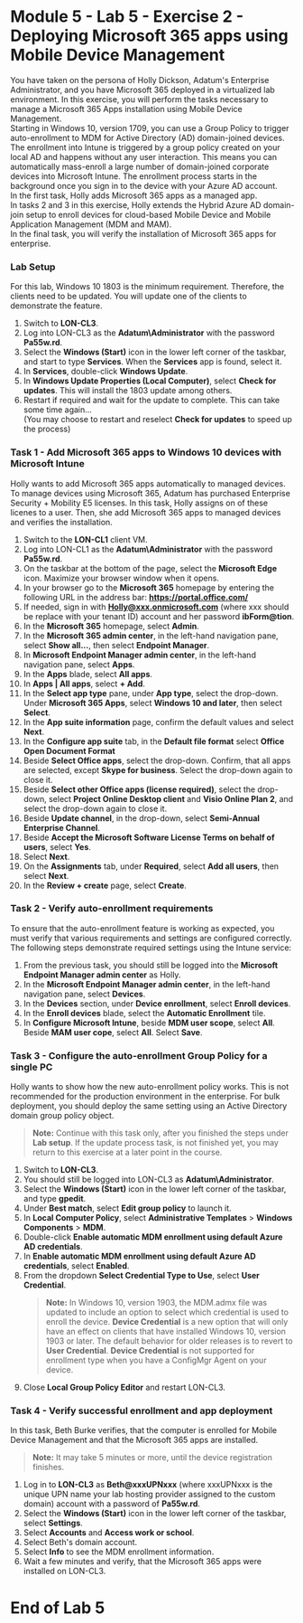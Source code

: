 # Module 5 - Lab 5 - Exercise 2 - Deploying Microsoft 365 apps using Mobile Device Management
You have taken on the persona of Holly Dickson, Adatum's Enterprise Administrator, and you have Microsoft 365 deployed in a virtualized lab environment. In this exercise, you will perform the tasks necessary to manage a Microsoft 365 Apps installation using Mobile Device Management.  
Starting in Windows 10, version 1709, you can use a Group Policy to trigger auto-enrollment to MDM for Active Directory (AD) domain-joined devices.  
The enrollment into Intune is triggered by a group policy created on your local AD and happens without any user interaction. This means you can automatically mass-enroll a large number of domain-joined corporate devices into Microsoft Intune. The enrollment process starts in the background once you sign in to the device with your Azure AD account.  
In the first task, Holly adds Microsoft 365 apps as a managed app.  
In tasks 2 and 3 in this exercise, Holly extends the Hybrid Azure AD domain-join setup to enroll devices for cloud-based Mobile Device and Mobile Application Management (MDM and MAM).  
In the final task, you will verify the installation of Microsoft 365 apps for enterprise.

### Lab Setup
For this lab, Windows 10 1803 is the minimum requirement. Therefore, the clients need to be updated. You will update one of the clients to demonstrate the feature.
1. Switch to **LON-CL3**.
1. Log into LON-CL3 as the **Adatum\Administrator** with the password **Pa55w.rd**.
1. Select the **Windows (Start)** icon in the lower left corner of the taskbar, and start to type **Services**. When the **Services** app is found, select it.
1. In **Services**, double-click **Windows Update**.
1. In **Windows Update Properties (Local Computer)**, select **Check for updates**. This will install the 1803 update among others.
1. Restart if required and wait for the update to complete. This can take some time again...  
   (You may choose to restart and reselect **Check for updates** to speed up the process)

### Task 1 - Add Microsoft 365 apps to Windows 10 devices with Microsoft Intune
Holly wants to add Microsoft 365 apps automatically to managed devices. To manage devices using Microsoft 365, Adatum has purchased Enterprise Security + Mobility E5 licenses. In this task, Holly assigns on of these licenes to a user. Then, she add Microsoft 365 apps to managed devices and verifies the installation.
1. Switch to the **LON-CL1** client VM.
1. Log into LON-CL1 as the **Adatum\Administrator** with the password **Pa55w.rd**.
1. On the taskbar at the bottom of the page, select the **Microsoft Edge** icon. Maximize your browser window when it opens.
1. In your browser go to the **Microsoft 365** homepage by entering the following URL in the address bar: **https://portal.office.com/** 
1. If needed, sign in with **Holly@xxx.onmicrosoft.com** (where xxx should be replace with your tenant ID) account and her password **ibForm@tion**.
1. In the **Microsoft 365** homepage, select **Admin**.
1. In the **Microsoft 365 admin center**, in the left-hand navigation pane, select **Show all...**, then select **Endpoint Manager**.
1. In **Microsoft Endpoint Manager admin center**, in the left-hand navigation pane, select **Apps**.
1. In the **Apps** blade, select **All apps**.
1. In **Apps | All apps**, select **+ Add**.
1. In the **Select app type** pane, under **App type**, select the drop-down. Under **Microsoft 365 Apps**, select **Windows 10 and later**, then select **Select**.
1. In the **App suite information** page, confirm the default values and select **Next**.
1. In the **Configure app suite** tab, in the **Default file format** select **Office Open Document Format**
1. Beside **Select Office apps**, select the drop-down. Confirm, that all apps are selected, except **Skype for business**. Select the drop-down again to close it.
1. Beside **Select other Office apps (license required)**, select the drop-down, select **Project Online Desktop client** and **Visio Online Plan 2**, and select the drop-down again to close it.
1. Beside **Update channel**, in the drop-down, select **Semi-Annual Enterprise Channel**.
1. Beside **Accept the Microsoft Software License Terms on behalf of users**, select **Yes**.
1. Select **Next**.
1. On the **Assignments** tab, under **Required**, select **Add all users**, then select **Next**.
1. In the **Review + create** page, select **Create**.

### Task 2 - Verify auto-enrollment requirements
To ensure that the auto-enrollment feature is working as expected, you must verify that various requirements and settings are configured correctly. The following steps demonstrate required settings using the Intune service:
1. From the previous task, you should still be logged into the **Microsoft Endpoint Manager admin center** as Holly.
1. In the **Microsoft Endpoint Manager admin center**, in the left-hand navigation pane, select **Devices**.
1. In the **Devices** section, under **Device enrollment**, select **Enroll devices**.
1. In the **Enroll devices** blade, select the **Automatic Enrollment** tile.
1. In **Configure Microsoft Intune**, beside **MDM user scope**, select **All**. Beside **MAM user cope**, select **All**. Select **Save**.

### Task 3 - Configure the auto-enrollment Group Policy for a single PC
Holly wants to show how the new auto-enrollment policy works. This is not recommended for the production environment in the enterprise. For bulk deployment, you should deploy the same setting using an Active Directory domain group policy object.
>**Note:** Continue with this task only, after you finished the steps under **Lab setup**. If the update process task, is not finished yet, you may return to this exercise at a later point in the course.
1. Switch to **LON-CL3**.
1. You should still be logged into LON-CL3 as **Adatum\Administrator**. 
1. Select the **Windows (Start)** icon in the lower left corner of the taskbar, and type **gpedit**.
1. Under **Best match**, select **Edit group policy** to launch it.
1. In **Local Computer Policy**, select **Administrative Templates** > **Windows Components** > **MDM**.
1. Double-click **Enable automatic MDM enrollment using default Azure AD credentials**. 
1. In **Enable automatic MDM enrollment using default Azure AD credentials**, select **Enabled**.
1. From the dropdown **Select Credential Type to Use**, select **User Credential**.
   >**Note:** In Windows 10, version 1903, the MDM.admx file was updated to include an option to select which credential is used to enroll the device. **Device Credential** is a new option that will only have an effect on clients that have installed Windows 10, version 1903 or later. The default behavior for older releases is to revert to **User Credential**. **Device Credential** is not supported for enrollment type when you have a ConfigMgr Agent on your device.
1. Close **Local Group Policy Editor** and restart LON-CL3.

### Task 4 - Verify successful enrollment and app deployment
In this task, Beth Burke verifies, that the computer is enrolled for Mobile Device Management and that the Microsoft 365 apps are installed.
>**Note:** It may take 5 minutes or more, until the device registration finishes.
1. Log in to **LON-CL3** as **Beth@xxxUPNxxx** (where xxxUPNxxx is the unique UPN name your lab hosting provider assigned to the custom domain) account with a password of **Pa55w.rd**.
1. Select the **Windows (Start)** icon in the lower left corner of the taskbar, select **Settings**.
1. Select **Accounts** and **Access work or school**.
1. Select Beth's domain account.
1. Select **Info** to see the MDM enrollment information.
1. Wait a few minutes and verify, that the Microsoft 365 apps were installed on LON-CL3.
# End of Lab 5
